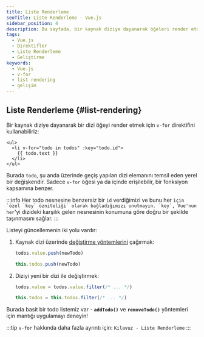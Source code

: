 ```yaml
---
title: Liste Renderleme
seoTitle: Liste Renderleme - Vue.js
sidebar_position: 4
description: Bu sayfada, bir kaynak diziye dayanarak öğeleri render etmek için v-for direktifinin kullanımı açıklanmaktadır. Ayrıca liste güncelleme yöntemleri de ele alınmaktadır.
tags: 
  - Vue.js
  - Direktifler
  - Liste Renderleme
  - Geliştirme
keywords: 
  - Vue.js
  - v-for
  - list rendering
  - gelişim
---
```

## Liste Renderleme {#list-rendering}

Bir kaynak diziye dayanarak bir dizi öğeyi render etmek için `v-for` direktifini kullanabiliriz:

```vue-html
<ul>
  <li v-for="todo in todos" :key="todo.id">
    {{ todo.text }}
  </li>
</ul>
```

Burada `todo`, şu anda üzerinde geçiş yapılan dizi elemanını temsil eden yerel bir değişkendir. Sadece `v-for` öğesi ya da içinde erişilebilir, bir fonksiyon kapsamına benzer.

:::info
Her todo nesnesine benzersiz bir `id` verdiğimizi ve bunu her `` için `özel `key` özniteliği` olarak bağladığımızı unutmayın. `key`, Vue'nun her ``'yi dizideki karşılık gelen nesnesinin konumuna göre doğru bir şekilde taşınmasını sağlar.
:::

Listeyi güncellemenin iki yolu vardır:

1. Kaynak dizi üzerinde [değiştirme yöntemlerini](https://stackoverflow.com/questions/9009879/which-javascript-array-functions-are-mutating) çağırmak:

   

   ```js
   todos.value.push(newTodo)
   ```

   
   

   ```js
   this.todos.push(newTodo)
   ```

   

2. Diziyi yeni bir dizi ile değiştirmek:

   

   ```js
   todos.value = todos.value.filter(/* ... */)
   ```

   
   

   ```js
   this.todos = this.todos.filter(/* ... */)
   ```

   

Burada basit bir todo listemiz var - **`addTodo()`** ve **`removeTodo()`** yöntemleri için mantığı uygulamayı deneyin!

:::tip
`v-for` hakkında daha fazla ayrıntı için: `Kılavuz - Liste Renderleme`
:::